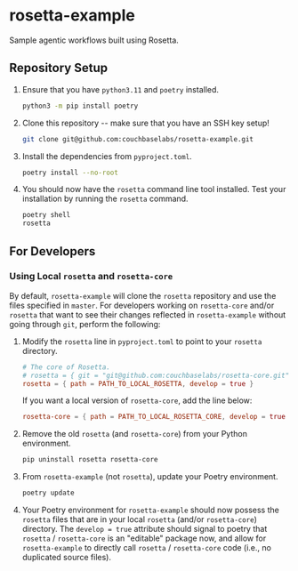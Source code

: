 # rosetta-example

Sample agentic workflows built using Rosetta.

## Repository Setup

1. Ensure that you have `python3.11` and `poetry` installed.
   ```bash
   python3 -m pip install poetry
   ```
2. Clone this repository -- make sure that you have an SSH key setup!
   ```bash
   git clone git@github.com:couchbaselabs/rosetta-example.git
   ```
3. Install the dependencies from `pyproject.toml`.
   ```bash
   poetry install --no-root
   ```
4. You should now have the `rosetta` command line tool installed.
   Test your installation by running the `rosetta` command.
   ```bash
   poetry shell
   rosetta
   ```

## For Developers

### Using Local `rosetta` and `rosetta-core`

By default, `rosetta-example` will clone the `rosetta` repository and use the files specified in `master`.
For developers working on `rosetta-core` and/or `rosetta` that want to see their changes reflected in `rosetta-example`
without going through `git`, perform the following:

1. Modify the `rosetta` line in `pyproject.toml` to point to your `rosetta` directory.
   ```toml
   # The core of Rosetta.
   # rosetta = { git = "git@github.com:couchbaselabs/rosetta-core.git" }
   rosetta = { path = PATH_TO_LOCAL_ROSETTA, develop = true }
   ```
   If you want a local version of `rosetta-core`, add the line below:
   ```toml
   rosetta-core = { path = PATH_TO_LOCAL_ROSETTA_CORE, develop = true }
   ```
2. Remove the old `rosetta` (and `rosetta-core`) from your Python environment.
   ```bash
   pip uninstall rosetta rosetta-core
   ```
3. From `rosetta-example` (not `rosetta`), update your Poetry environment.
   ```bash
   poetry update
   ```
4. Your Poetry environment for `rosetta-example` should now possess the `rosetta` files that are in your local
   `rosetta` (and/or `rosetta-core`) directory.
   The `develop = true` attribute should signal to poetry that `rosetta` / `rosetta-core` is an "editable" package now,
   and allow  for `rosetta-example` to directly call `rosetta` / `rosetta-core` code (i.e., no duplicated source files).
